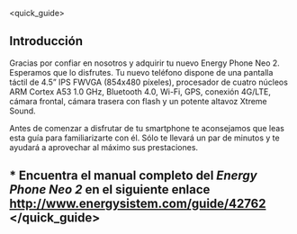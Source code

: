 <quick_guide>

## Introducción
Gracias por confiar en nosotros y adquirir tu nuevo Energy Phone Neo 2. Esperamos que lo disfrutes.
Tu nuevo teléfono dispone de una pantalla táctil de 4.5” IPS FWVGA (854x480 píxeles), procesador de cuatro núcleos ARM Cortex A53 1.0 GHz, Bluetooth 4.0, Wi-Fi, GPS, conexión 4G/LTE, cámara frontal, cámara trasera con flash y un potente altavoz Xtreme Sound.

Antes de comenzar a disfrutar de tu smartphone te aconsejamos que leas esta guía para familiarizarte con él. Sólo te llevará un par de minutos y te ayudará a aprovechar al máximo sus prestaciones.

## <unique> * Encuentra el manual completo del *Energy Phone Neo 2* en el siguiente enlace  http://www.energysistem.com/guide/42762 </unique> </quick_guide>
